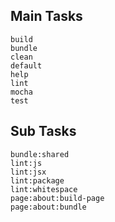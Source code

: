 Main Tasks
------------------------------
    build
    bundle
    clean
    default
    help
    lint
    mocha
    test

Sub Tasks
------------------------------
    bundle:shared
    lint:js
    lint:jsx
    lint:package
    lint:whitespace
    page:about:build-page
    page:about:bundle
